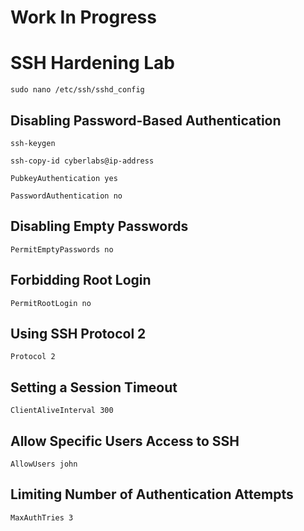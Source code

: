 # Work In Progress



# SSH Hardening Lab





`sudo nano /etc/ssh/sshd_config` 



## Disabling Password-Based Authentication



`ssh-keygen`

`ssh-copy-id cyberlabs@ip-address`

`PubkeyAuthentication yes`

`PasswordAuthentication no`



## Disabling Empty Passwords



`PermitEmptyPasswords no`



## Forbidding Root Login



`PermitRootLogin no`



## Using SSH Protocol 2



`Protocol 2`



## Setting a Session Timeout



`ClientAliveInterval 300`



## Allow Specific Users Access to SSH



`AllowUsers john`



## Limiting Number of Authentication Attempts



`MaxAuthTries 3`



